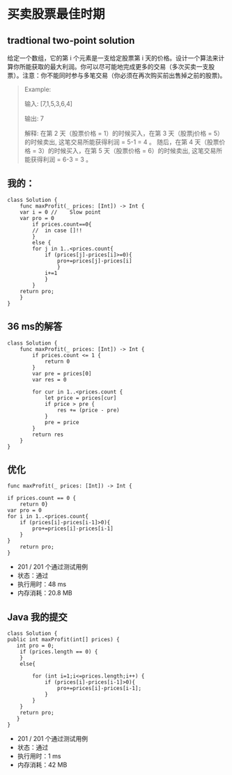 
# 买卖股票最佳时期

## tradtional two-point solution

给定一个数组，它的第 i 个元素是一支给定股票第 i 天的价格。设计一个算法来计算你所能获取的最大利润。你可以尽可能地完成更多的交易（多次买卖一支股票）。注意：你不能同时参与多笔交易（你必须在再次购买前出售掉之前的股票)。

> Example:
> 
> 输入: [7,1,5,3,6,4]
> 
>输出: 7
>
>解释: 在第 2 天（股票价格 = 1）的时候买入，在第 3 天（股票j价格 = 5）的时候卖出, 这笔交易所能获得利润 = 5-1 = 4 。
     随后，在第 4 天（股票价格 = 3）的时候买入，在第 5 天（股票价格 = 6）的时候卖出, 这笔交易所能获得利润 = 6-3 = 3 。

## 我的：
    class Solution {
        func maxProfit(_ prices: [Int]) -> Int {
        var i = 0 //    Slow point
        var pro = 0
            if prices.count==0{
            //  in case []!!
            }
            else {
            for j in 1..<prices.count{
                if (prices[j]-prices[i]>=0){
                    pro+=prices[j]-prices[i]       
                    }
                i+=1
                }   
            }
        return pro;
        }
    }
    
## 36 ms的解答

    class Solution {
        func maxProfit(_ prices: [Int]) -> Int {
            if prices.count <= 1 {
                return 0
            }
            var pre = prices[0]
            var res = 0
        
            for cur in 1..<prices.count {
                let price = prices[cur]
                if price > pre {
                    res += (price - pre)
                }
                pre = price
            }
            return res
        }
    }
       
## 优化
    func maxProfit(_ prices: [Int]) -> Int {
    
    if prices.count == 0 {
        return 0}
    var pro = 0
    for i in 1..<prices.count{
        if (prices[i]-prices[i-1]>0){
            pro+=prices[i]-prices[i-1]
        }
    }
        return pro;
    }
* 201 / 201 个通过测试用例
* 状态：通过
* 执行用时：48 ms
* 内存消耗：20.8 MB

## Java 我的提交

    class Solution {
    public int maxProfit(int[] prices) {
       int pro = 0;
        if (prices.length == 0) {
		}
		else{
			
			for (int i=1;i<=prices.length;i++) {
				if (prices[i]-prices[i-1]>0){
					pro+=prices[i]-prices[i-1];
				}
			}
        }
		return pro;
	   }
    }

* 201 / 201 个通过测试用例
* 状态：通过
* 执行用时：1 ms
* 内存消耗：42 MB